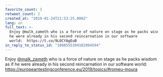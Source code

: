 ```yaml
---
favorite_count: 3
retweet_count: 2
created_at: "2019-01-24T21:53:25.000Z"
lang: en
full_text: >-
  Enjoy @malk_zameth who is a force of nature on stage as he packs wisdom as if
  he were already in his second reincarnation in our software
  world:  https://t.co/9LOCYAgEuB
in_reply_to_status_id: "1088555394102894594"
---
```


Enjoy [@malk_zameth](https://twitter.com/malk_zameth) who is a force of nature
on stage as he packs wisdom as if he were already in his second reincarnation in
our software world:
<https://europeantestingconference.eu/2019/topics/#romeu-moura>
